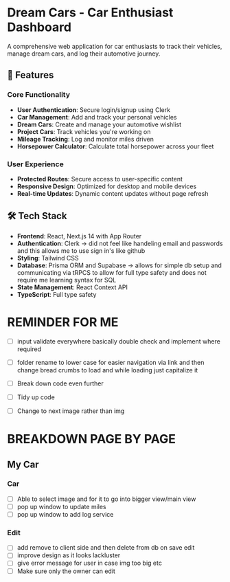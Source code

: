 # Dream Cars - Car Enthusiast Dashboard

A comprehensive web application for car enthusiasts to track their vehicles, manage dream cars, and log their automotive journey.

## 🚗 Features

### Core Functionality

- **User Authentication**: Secure login/signup using Clerk
- **Car Management**: Add and track your personal vehicles
- **Dream Cars**: Create and manage your automotive wishlist
- **Project Cars**: Track vehicles you're working on
- **Mileage Tracking**: Log and monitor miles driven
- **Horsepower Calculator**: Calculate total horsepower across your fleet

### User Experience

- **Protected Routes**: Secure access to user-specific content
- **Responsive Design**: Optimized for desktop and mobile devices
- **Real-time Updates**: Dynamic content updates without page refresh

## 🛠️ Tech Stack

- **Frontend**: React, Next.js 14 with App Router
- **Authentication**: Clerk -> did not feel like handeling email and passwords and this allows me to use sign in's like github
- **Styling**: Tailwind CSS
- **Database**: Prisma ORM and Supabase -> allows for simple db setup and communicating via tRPCS to allow for full type safety and does not require me learning syntax for SQL
- **State Management**: React Context API
- **TypeScript**: Full type safety

# REMINDER FOR ME

- [ ] input validate everywhere basically double check and implement where required
- [ ] folder rename to lower case for easier navigation via link and then change bread crumbs to load and while loading just capitalize it

- [ ] Break down code even further
- [ ] Tidy up code
- [ ] Change to next image rather than img

# BREAKDOWN PAGE BY PAGE

## My Car

### Car

- [ ] Able to select image and for it to go into bigger view/main view
- [ ] pop up window to update miles
- [ ] pop up window to add log service

### Edit

- [ ] add remove to client side and then delete from db on save edit
- [ ] improve design as it looks lackluster
- [ ] give error message for user in case img too big etc
- [ ] Make sure only the owner can edit

